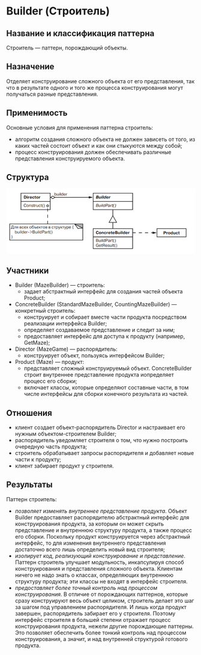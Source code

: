 # Builder (Строитель)

## Название и классификация паттерна

Строитель — паттерн, порождающий объекты.

## Назначение

Отделяет конструирование сложного объекта от его представления, так что
в результате одного и того же процесса конструирования могут получаться
разные представления.

## Применимость

Основные условия для применения паттерна строитель:

- алгоритм создания сложного объекта не должен зависеть от того, из каких частей состоит объект и как они стыкуются
  между собой;
- процесс конструирования должен обеспечивать различные представления конструируемого объекта.

## Структура

![Структура](./img/structure.png)

## Участники

- Builder (MazeBuilder) — строитель:
    - задает абстрактный интерфейс для создания частей объекта Product;
- СoncreteBuilder (StandardMazeBuilder, CountingMazeBuilder) — конкретный строитель:
    - конструирует и собирает вместе части продукта посредством реализации интерфейса Builder;
    - определяет создаваемое представление и следит за ним;
    - предоставляет интерфейс для доступа к продукту (например, GetMaze);
- Director (MazeGame) — распорядитель:
    - конструирует объект, пользуясь интерфейсом Builder;
- Product (Maze) — продукт:
    - представляет сложный конструируемый объект. ConcreteBuilder строит внутреннее представление продукта иопределяет
      процесс его сборки;
    - включает классы, которые определяют составные части, в том числе интерфейсы для сборки конечного результата из
      частей.

## Отношения

- клиент создает объект-распорядитель Director и настраивает его нужным объектом-строителем Builder;
- распорядитель уведомляет строителя о том, что нужно построить очередную часть продукта;
- строитель обрабатывает запросы распорядителя и добавляет новые части к продукту;
- клиент забирает продукт у строителя.

## Результаты

Паттерн строитель:

- _позволяет изменять внутреннее представление продукта_. Объект Builder предоставляет распорядителю абстрактный интерфейс
  для конструирования продукта, за которым он может скрыть представление и внутреннюю структуру продукта, а также
  процесс его сборки. Поскольку продукт конструируется через абстрактный интерфейс, то для изменения внутреннего
  представления достаточно всего лишь определить новый вид строителя;
- _изолирует код, реализующий конструирование и представление_. Паттерн строитель улучшает модульность, инкапсулируя
  способ конструирования и представления сложного объекта. Клиентам ничего не надо знать о классах, определяющих
  внутреннюю структуру продукта; эти классы не входят в интерфейс строителя.
- _предоставляет более точный контроль над процессом конструирования_. В отличие от порождающих паттернов, которые сразу
  конструируют весь объект целиком, строитель делает это шаг за шагом под управлением распорядителя. И лишь когда
  продукт завершен, распорядитель забирает его у строителя. Поэтому интерфейс строителя в большей степени отражает
  процесс конструирования продукта, нежели другие порождающие паттерны. Это позволяет обеспечить более тонкий контроль
  над процессом конструирования, а значит, и над внутренней структурой готового продукта.